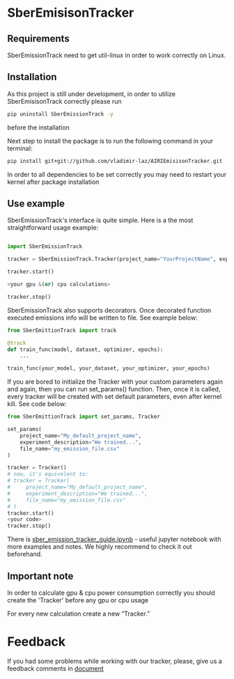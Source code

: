 # SberEmisisonTracker

## Requirements
SberEmissionTrack need to get util-linux in order to work correctly on Linux. 

##  Installation
As this project is still under development, in order to utilize SberEmisisonTrack correctly please run 
```bash
pip uninstall SberEmissionTrack -y
```
before the installation

Next step to install the package is to run the following command in your terminal:
```bash
pip install git+git://github.com/vladimir-laz/AIRIEmisisonTracker.git
```
In order to all dependencies to be set correctly you may need to restart your kernel after package installation
## Use example
SberEmissionTrack's interface is quite simple. Here is a the most straightforward usage example:
```python

import SberEmissionTrack

tracker = SberEmissionTrack.Tracker(project_name="YourProjectName", experiment_description="training the <your model> model")

tracker.start()

<your gpu &(or) cpu calculations>

tracker.stop()
```

SberEmissionTrack also supports decorators. Once decorated function executed emissions info will be written to file. See example below:
```python
from SberEmittionTrack import track

@track
def train_func(model, dataset, optimizer, epochs):
    ...

train_func(your_model, your_dataset, your_optimizer, your_epochs)
```

If you are bored to initialize the Tracker with your custom parameters again and again, then you can run set_params() function. Then, once it is called, every tracker will be created with set default parameters, even after kernel kill. See code below:
```python
from SberEmittionTrack import set_params, Tracker

set_params(
    project_name="My_default_project_name",
    experiment_description="We trained...",
    file_name="my_emission_file.csv"
)

tracker = Tracker()
# now, it's equivelent to:
# tracker = Tracker(
#     project_name="My_default_project_name",
#     experiment_description="We trained...",
#     file_name="my_emission_file.csv"
# )
tracker.start()
<your code>
tracker.stop()

```


There is [sber_emission_tracker_guide.ipynb](https://github.com/vladimir-laz/AIRIEmisisonTracker/blob/704ff88468f6ad403d69a63738888e1a3c41f59b/guide/sber_emission_tracker_guide.ipynb)  - useful jupyter notebook with more examples and notes. We highly recommend to check it out beforehand.
## Important note
In order to calculate gpu & cpu power consumption correctly you should create the 'Tracker' before any gpu or cpu usage

For every new calculation create a new “Tracker.”

# Feedback
If you had some problems while working with our tracker, please, give us a feedback comments in [document](https://docs.google.com/spreadsheets/d/1927TwoFaW7R_IFC6-4xKG_sjlPUaYCX9vLqzrOsASB4/edit#gid=0)